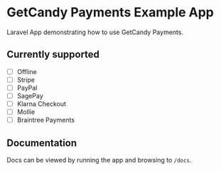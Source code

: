 # GetCandy Payments Example App

Laravel App demonstrating how to use GetCandy Payments.

## Currently supported

- [ ] Offline
- [ ] Stripe
- [ ] PayPal
- [ ] SagePay
- [ ] Klarna Checkout
- [ ] Mollie
- [ ] Braintree Payments

## Documentation

Docs can be viewed by running the app and browsing to `/docs`.

